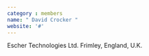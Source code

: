 ```yaml
---
category : members
name: " David Crocker " 
website: '#'
---
```

Escher Technologies Ltd.
Frimley, England, U.K.

